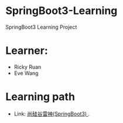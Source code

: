 # SpringBoot3-Learning
SpringBoot3 Learning Project

# Learner:
- Ricky Ruan
- Eve Wang

# Learning path
- Link: [ 尚硅谷雷神(SpringBoot3) ](https://www.bilibili.com/video/BV1Es4y1q7Bf?p=1&vd_source=8d421a5ac69ef359aafa0c204423d59a).


